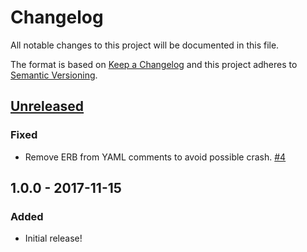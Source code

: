 # Changelog
All notable changes to this project will be documented in this file.

The format is based on [Keep a Changelog](http://keepachangelog.com/en/1.0.0/)
and this project adheres to [Semantic Versioning](http://semver.org/spec/v2.0.0.html).

## [Unreleased]
### Fixed
- Remove ERB from YAML comments to avoid possible crash.
  [#4](https://github.com/OSC/bc_example_jupyter/issues/4)

## 1.0.0 - 2017-11-15
### Added
- Initial release!

[Unreleased]: https://github.com/OSC/bc_example_jupyter/compare/v1.0.0...HEAD
